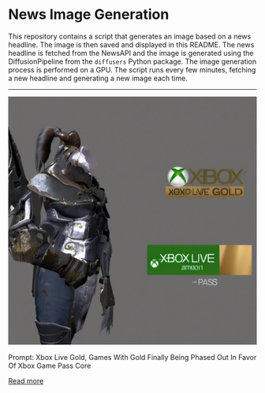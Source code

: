 # News Image Generation
This repository contains a script that generates an image based on a news headline. The image is then saved and displayed in this README.
The news headline is fetched from the NewsAPI and the image is generated using the DiffusionPipeline from the `diffusers` Python package. The image generation process is performed on a GPU.
The script runs every few minutes, fetching a new headline and generating a new image each time.

---

![Generated Image](image.png)

Prompt: Xbox Live Gold, Games With Gold Finally Being Phased Out In Favor Of Xbox Game Pass Core

[Read more](https://www.gamespot.com/articles/xbox-live-gold-games-with-gold-finally-being-phased-out-in-favor-of-xbox-game-pass-core/1100-6516013/)